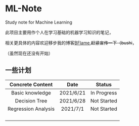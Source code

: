 # ML-Note
Study note for Machine Learning 

此项目主要用作个人在学习基础的机器学习知识的笔记，

相关更具体的内容欢迎移步我的博客[BFlame](https://bflameswift.github.io/),~~赶紧宣传一下（bushi~~，

（虽然现在还没有开始）







## 一些计划



|  Concrete Content   |   Date    |   Status    |
| :-----------------: | :-------: | :---------: |
|   Basic knowledge   | 2021/6/21 | In Progress |
|    Decision Tree    | 2021/6/28 | Not Started |
| Regression Analysis | 2021/7/1  | Not Started |
|                     |           |             |
|                     |           |             |
|                     |           |             |
|                     |           |             |

